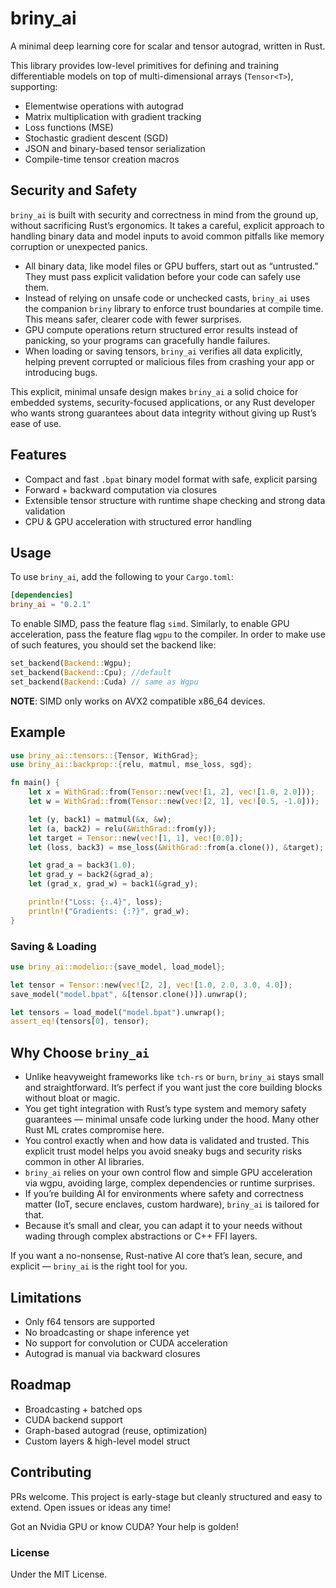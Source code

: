 # briny_ai

A minimal deep learning core for scalar and tensor autograd, written in Rust.

This library provides low-level primitives for defining and training differentiable models on top of multi-dimensional arrays (`Tensor<T>`), supporting:

- Elementwise operations with autograd
- Matrix multiplication with gradient tracking
- Loss functions (MSE)
- Stochastic gradient descent (SGD)
- JSON and binary-based tensor serialization
- Compile-time tensor creation macros

## Security and Safety

`briny_ai` is built with security and correctness in mind from the ground up, without sacrificing Rust’s ergonomics. It takes a careful, explicit approach to handling binary data and model inputs to avoid common pitfalls like memory corruption or unexpected panics.

- All binary data, like model files or GPU buffers, start out as “untrusted.” They must pass explicit validation before your code can safely use them.
- Instead of relying on unsafe code or unchecked casts, `briny_ai` uses the companion `briny` library to enforce trust boundaries at compile time. This means safer, clearer code with fewer surprises.
- GPU compute operations return structured error results instead of panicking, so your programs can gracefully handle failures.
- When loading or saving tensors, `briny_ai` verifies all data explicitly, helping prevent corrupted or malicious files from crashing your app or introducing bugs.

This explicit, minimal unsafe design makes `briny_ai` a solid choice for embedded systems, security-focused applications, or any Rust developer who wants strong guarantees about data integrity without giving up Rust’s ease of use.

## Features

- Compact and fast `.bpat` binary model format with safe, explicit parsing
- Forward + backward computation via closures
- Extensible tensor structure with runtime shape checking and strong data validation
- CPU & GPU acceleration with structured error handling

## Usage

To use `briny_ai`, add the following to your `Cargo.toml`:

```toml
[dependencies]
briny_ai = "0.2.1"
```

To enable SIMD, pass the feature flag `simd`. Similarly, to enable GPU acceleration, pass the feature flag `wgpu` to the compiler. In order to make use of such features, you should set the backend like:

```rust
set_backend(Backend::Wgpu);
set_backend(Backend::Cpu); //default
set_backend(Backend::Cuda) // same as Wgpu
```

**NOTE**: SIMD only works on AVX2 compatible x86_64 devices.

## Example

```rust
use briny_ai::tensors::{Tensor, WithGrad};
use briny_ai::backprop::{relu, matmul, mse_loss, sgd};

fn main() {
    let x = WithGrad::from(Tensor::new(vec![1, 2], vec![1.0, 2.0]));
    let w = WithGrad::from(Tensor::new(vec![2, 1], vec![0.5, -1.0]));

    let (y, back1) = matmul(&x, &w);
    let (a, back2) = relu(&WithGrad::from(y));
    let target = Tensor::new(vec![1, 1], vec![0.0]);
    let (loss, back3) = mse_loss(&WithGrad::from(a.clone()), &target);

    let grad_a = back3(1.0);
    let grad_y = back2(&grad_a);
    let (grad_x, grad_w) = back1(&grad_y);

    println!("Loss: {:.4}", loss);
    println!("Gradients: {:?}", grad_w);
}
```

### Saving & Loading

```rust
use briny_ai::modelio::{save_model, load_model};

let tensor = Tensor::new(vec![2, 2], vec![1.0, 2.0, 3.0, 4.0]);
save_model("model.bpat", &[tensor.clone()]).unwrap();

let tensors = load_model("model.bpat").unwrap();
assert_eq!(tensors[0], tensor);
```

## Why Choose `briny_ai`

- Unlike heavyweight frameworks like `tch-rs` or `burn`, `briny_ai` stays small and straightforward. It’s perfect if you want just the core building blocks without bloat or magic.
- You get tight integration with Rust’s type system and memory safety guarantees — minimal unsafe code lurking under the hood. Many other Rust ML crates compromise here.
- You control exactly when and how data is validated and trusted. This explicit trust model helps you avoid sneaky bugs and security risks common in other AI libraries.
- `briny_ai` relies on your own control flow and simple GPU acceleration via wgpu, avoiding large, complex dependencies or runtime surprises.
- If you’re building AI for environments where safety and correctness matter (IoT, secure enclaves, custom hardware), `briny_ai` is tailored for that.
- Because it’s small and clear, you can adapt it to your needs without wading through complex abstractions or C++ FFI layers.

If you want a no-nonsense, Rust-native AI core that’s lean, secure, and explicit — `briny_ai` is the right tool for you.

## Limitations

- Only f64 tensors are supported
- No broadcasting or shape inference yet
- No support for convolution or CUDA acceleration
- Autograd is manual via backward closures

## Roadmap

- Broadcasting + batched ops
- CUDA backend support
- Graph-based autograd (reuse, optimization)
- Custom layers & high-level model struct

## Contributing

PRs welcome. This project is early-stage but cleanly structured and easy to extend. Open issues or ideas any time!

Got an Nvidia GPU or know CUDA? Your help is golden!

### License

Under the MIT License.
